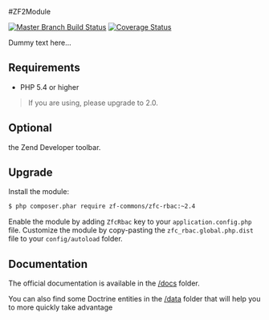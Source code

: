 #ZF2Module

[![Master Branch Build Status](https://secure.travis-ci.org/freemany/zf2module.png?branch=master)](http://travis-ci.org/freemany/zf2module)
[![Coverage Status](https://coveralls.io/repos/freemany/zf2module/badge.png)](https://coveralls.io/r/freemany/zf2module)

Dummy text here...
## Requirements

- PHP 5.4 or higher

> If you are using, please upgrade to 2.0.

## Optional

the Zend Developer toolbar.

## Upgrade


Install the module:

```sh
$ php composer.phar require zf-commons/zfc-rbac:~2.4
```

Enable the module by adding `ZfcRbac` key to your `application.config.php` file. Customize the module by copy-pasting
the `zfc_rbac.global.php.dist` file to your `config/autoload` folder.

## Documentation

The official documentation is available in the [/docs](/docs) folder.

You can also find some Doctrine entities in the [/data](/data) folder that will help you to more quickly take advantage

